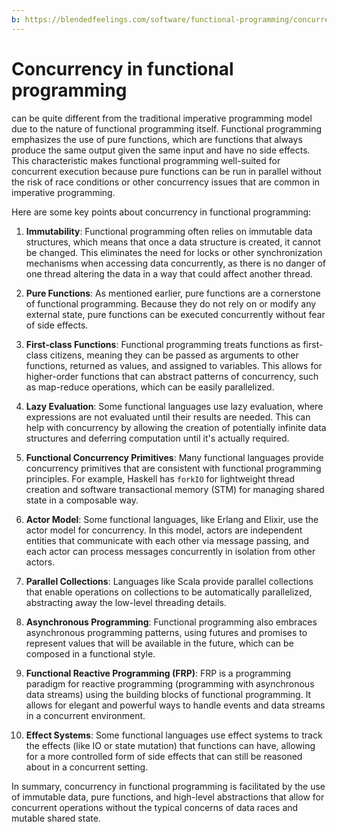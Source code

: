 ```yaml
---
b: https://blendedfeelings.com/software/functional-programming/concurrency.md
---
```


# Concurrency in functional programming 
can be quite different from the traditional imperative programming model due to the nature of functional programming itself. Functional programming emphasizes the use of pure functions, which are functions that always produce the same output given the same input and have no side effects. This characteristic makes functional programming well-suited for concurrent execution because pure functions can be run in parallel without the risk of race conditions or other concurrency issues that are common in imperative programming.

Here are some key points about concurrency in functional programming:

1. **Immutability**: Functional programming often relies on immutable data structures, which means that once a data structure is created, it cannot be changed. This eliminates the need for locks or other synchronization mechanisms when accessing data concurrently, as there is no danger of one thread altering the data in a way that could affect another thread.

2. **Pure Functions**: As mentioned earlier, pure functions are a cornerstone of functional programming. Because they do not rely on or modify any external state, pure functions can be executed concurrently without fear of side effects.

3. **First-class Functions**: Functional programming treats functions as first-class citizens, meaning they can be passed as arguments to other functions, returned as values, and assigned to variables. This allows for higher-order functions that can abstract patterns of concurrency, such as map-reduce operations, which can be easily parallelized.

4. **Lazy Evaluation**: Some functional languages use lazy evaluation, where expressions are not evaluated until their results are needed. This can help with concurrency by allowing the creation of potentially infinite data structures and deferring computation until it's actually required.

5. **Functional Concurrency Primitives**: Many functional languages provide concurrency primitives that are consistent with functional programming principles. For example, Haskell has `forkIO` for lightweight thread creation and software transactional memory (STM) for managing shared state in a composable way.

6. **Actor Model**: Some functional languages, like Erlang and Elixir, use the actor model for concurrency. In this model, actors are independent entities that communicate with each other via message passing, and each actor can process messages concurrently in isolation from other actors.

7. **Parallel Collections**: Languages like Scala provide parallel collections that enable operations on collections to be automatically parallelized, abstracting away the low-level threading details.

8. **Asynchronous Programming**: Functional programming also embraces asynchronous programming patterns, using futures and promises to represent values that will be available in the future, which can be composed in a functional style.

9. **Functional Reactive Programming (FRP)**: FRP is a programming paradigm for reactive programming (programming with asynchronous data streams) using the building blocks of functional programming. It allows for elegant and powerful ways to handle events and data streams in a concurrent environment.

10. **Effect Systems**: Some functional languages use effect systems to track the effects (like IO or state mutation) that functions can have, allowing for a more controlled form of side effects that can still be reasoned about in a concurrent setting.

In summary, concurrency in functional programming is facilitated by the use of immutable data, pure functions, and high-level abstractions that allow for concurrent operations without the typical concerns of data races and mutable shared state.